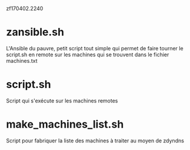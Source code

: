 zf170402.2240

# zansible.sh
L'Ansible du pauvre, petit script tout simple qui permet de faire tourner le script.sh en remote sur les machines qui se trouvent dans le fichier machines.txt

# script.sh
Script qui s'exécute sur les machines remotes

# make_machines_list.sh
Script pour fabriquer la liste des machines à traiter au moyen de zdyndns



